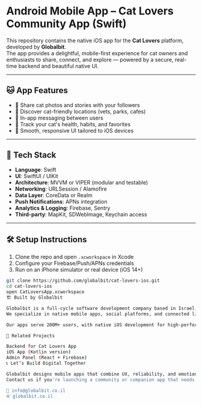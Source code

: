 # Android Mobile App – Cat Lovers Community App (Swift)

This repository contains the native iOS app for the **Cat Lovers** platform, developed by **Globalbit**.  
The app provides a delightful, mobile-first experience for cat owners and enthusiasts to share, connect, and explore — powered by a secure, real-time backend and beautiful native UI.

---

## 🐱 App Features

- 📸 Share cat photos and stories with your followers
- 📍 Discover cat-friendly locations (vets, parks, cafes)
- 💬 In-app messaging between users
- 🐾 Track your cat's health, habits, and favorites
- 🎨 Smooth, responsive UI tailored to iOS devices

---

## 🧰 Tech Stack

- **Language**: Swift
- **UI**: SwiftUI / UIKit
- **Architecture**: MVVM or VIPER (modular and testable)
- **Networking**: URLSession / Alamofire
- **Data Layer**: CoreData or Realm
- **Push Notifications**: APNs integration
- **Analytics & Logging**: Firebase, Sentry
- **Third-party**: MapKit, SDWebImage, Keychain access

---

## 🛠 Setup Instructions

1. Clone the repo and open `.xcworkspace` in Xcode
2. Configure your Firebase/Push/APNs credentials
3. Run on an iPhone simulator or real device (iOS 14+)

```bash
git clone https://github.com/globalbit/cat-lovers-ios.git
cd cat-lovers-ios
open CatLoversApp.xcworkspace
🏗 Built by Globalbit

Globalbit is a full-cycle software development company based in Israel, trusted by top brands and agencies worldwide.
We specialize in native mobile apps, social platforms, and connected lifestyle ecosystems — across health, mobility, fintech, and pet tech.

Our apps serve 200M+ users, with native iOS development for high-performance, visually rich experiences.

🧩 Related Projects

Backend for Cat Lovers App
iOS App (Kotlin version)
Admin Panel (React + Firebase)
📞 Let’s Build Digital Together

Globalbit designs mobile apps that combine UX, reliability, and emotional connection.
Contact us if you're launching a community or companion app that needs to scale.

📩 info@globalbit.co.il
🌐 globalbit.co.il
